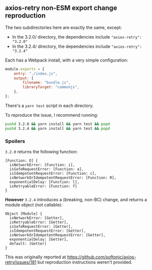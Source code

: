## axios-retry non-ESM export change reproduction

The two subdirectories here are exactly the same, except:

- In the 3.2.0/ directory, the dependencies include `"axios-retry": "3.2.0"`
- In the 3.2.4/ directory, the dependencies include `"axios-retry": "3.2.4"`

Each has a Webpack install, with a very simple configuration:

```js
module.exports = {
    entry: "./index.js",
    output: {
        filename: "bundle.js",
        libraryTarget: "commonjs",
    },
};
```

There's a `yarn test` script in each directory.

To reproduce the issue, I recommend running:

```bash
pushd 3.2.0 && yarn install && yarn test && popd
pushd 3.2.4 && yarn install && yarn test && popd
```

### Spoilers

`3.2.0` returns the following function:

```
[Function: O] {
  isNetworkError: [Function: i],
  isSafeRequestError: [Function: a],
  isIdempotentRequestError: [Function: c],
  isNetworkOrIdempotentRequestError: [Function: R],
  exponentialDelay: [Function: l],
  isRetryableError: [Function: f]
}
```

**However** `3.2.4` introduces a (breaking, non-BC) change, and returns a module object (not callable):

```
Object [Module] {
  isNetworkError: [Getter],
  isRetryableError: [Getter],
  isSafeRequestError: [Getter],
  isIdempotentRequestError: [Getter],
  isNetworkOrIdempotentRequestError: [Getter],
  exponentialDelay: [Getter],
  default: [Getter]
}
```

This was originally reported at https://github.com/softonic/axios-retry/issues/181 but reproduction instructions weren't
provided.